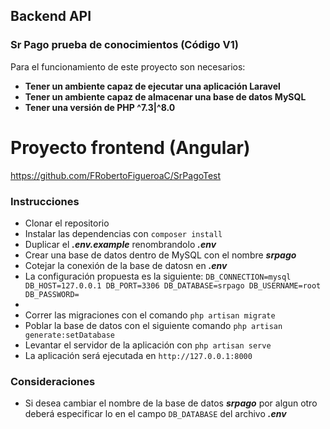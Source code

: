 
## Backend API

### Sr Pago prueba de conocimientos (Código V1)

Para el funcionamiento de este proyecto son necesarios:
- **Tener un ambiente capaz de ejecutar una aplicación Laravel**
- **Tener un ambiente capaz de almacenar una  base de datos MySQL**
- **Tener una versión de PHP ^7.3|^8.0**


# Proyecto frontend (Angular)

https://github.com/FRobertoFigueroaC/SrPagoTest


### Instrucciones

- Clonar el repositorio
- Instalar las dependencias con `composer install` 
- Duplicar el  **_.env.example_** renombrandolo  **_.env_**
- Crear una base de datos dentro de MySQL con el nombre  **_srpago_**
- Cotejar la conexión de la base de datosn en   **_.env_**
- La configuración propuesta es la siguiente:
`DB_CONNECTION=mysql
  DB_HOST=127.0.0.1
  DB_PORT=3306
  DB_DATABASE=srpago
  DB_USERNAME=root
  DB_PASSWORD=`
-
- Correr las migraciones con el comando `php artisan migrate`
- Poblar la base de datos con el siguiente comando  `php artisan generate:setDatabase`
- Levantar el servidor de la aplicación con `php artisan serve`
- La aplicación será ejecutada en  `http://127.0.0.1:8000`


### Consideraciones

- Si desea cambiar el nombre de la base de datos  **_srpago_** por algun otro deberá especificar lo en el campo `DB_DATABASE` del archivo   **_.env_**

